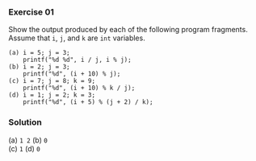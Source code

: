 ### Exercise 01

Show the output produced by each of the following program fragments. Assume that
`i`, `j`, and `k` are `int` variables.

```
(a) i = 5; j = 3;
    printf("%d %d", i / j, i % j);
(b) i = 2; j = 3;
    printf("%d", (i + 10) % j);
(c) i = 7; j = 8; k = 9;
    printf("%d", (i + 10) % k / j);
(d) i = 1; j = 2; k = 3;
    printf("%d", (i + 5) % (j + 2) / k);
```

### Solution

(a) `1 2`
(b) `0`  
(c) `1`
(d) `0`
